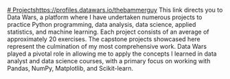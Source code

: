 [# Projects](https://profiles.datawars.io/thebammerguy)https://profiles.datawars.io/thebammerguy
This link directs you to Data Wars, a platform where I have undertaken numerous projects to practice Python programming, data analysis, data science, applied statistics, and machine learning. Each project consists of an average of approximately 20 exercises. The capstone projects showcased here represent the culmination of my most comprehensive work. Data Wars played a pivotal role in allowing me to apply the concepts I learned in data analyst and data science courses, with a primary focus on working with Pandas, NumPy, Matplotlib, and Scikit-learn.
